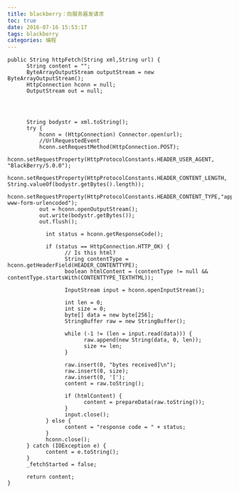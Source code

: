 ```yaml
---
title: blackberry：向服务器发请求
toc: true
date: 2016-07-16 15:53:17
tags: blackberry
categories: 编程
---
```


	public String httpFetch(String xml,String url) {
          String content = "";
          ByteArrayOutputStream outputStream = new ByteArrayOutputStream();
          HttpConnection hconn = null;
          OutputStream out = null;




          String bodystr = xml.toString();
          try {
              hconn = (HttpConnection) Connector.open(url);
              //UrlRequestedEvent
              hconn.setRequestMethod(HttpConnection.POST);
              hconn.setRequestProperty(HttpProtocolConstants.HEADER_USER_AGENT, "BlackBerry/5.0.0");
              hconn.setRequestProperty(HttpProtocolConstants.HEADER_CONTENT_LENGTH, String.valueOf(bodystr.getBytes().length));
              hconn.setRequestProperty(HttpProtocolConstants.HEADER_CONTENT_TYPE,"application/x-www-form-urlencoded");
              out = hconn.openOutputStream();
              out.write(bodystr.getBytes());
              out.flush();

                int status = hconn.getResponseCode();

                if (status == HttpConnection.HTTP_OK) {
                      // Is this html?
                      String contentType = hconn.getHeaderField(HEADER_CONTENTTYPE);
                      boolean htmlContent = (contentType != null && contentType.startsWith(CONTENTTYPE_TEXTHTML));

                      InputStream input = hconn.openInputStream();

                      int len = 0;
                      int size = 0;
                      byte[] data = new byte[256];
                      StringBuffer raw = new StringBuffer();

                      while (-1 != (len = input.read(data))) {
                            raw.append(new String(data, 0, len));
                            size += len;
                      }

                      raw.insert(0, "bytes received]\n");
                      raw.insert(0, size);
                      raw.insert(0, '[');
                      content = raw.toString();

                      if (htmlContent) {
                            content = prepareData(raw.toString());
                      }
                      input.close();
                } else {
                      content = "response code = " + status;
                }
                hconn.close();
          } catch (IOException e) {
                content = e.toString();
          }
          _fetchStarted = false;

          return content;
    }

